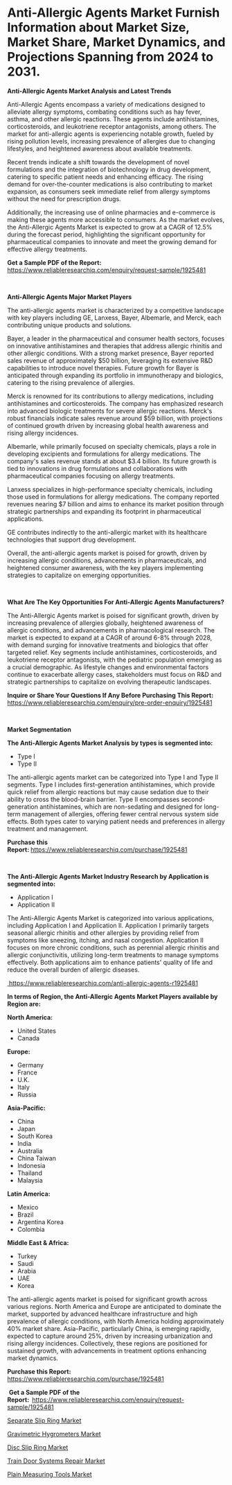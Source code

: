 <p><h1>Anti-Allergic Agents Market Furnish Information about Market Size, Market Share, Market Dynamics, and Projections Spanning from 2024 to 2031.</h1></p><p><strong>Anti-Allergic Agents Market Analysis and Latest Trends</strong></p>
<p><p>Anti-Allergic Agents encompass a variety of medications designed to alleviate allergy symptoms, combating conditions such as hay fever, asthma, and other allergic reactions. These agents include antihistamines, corticosteroids, and leukotriene receptor antagonists, among others. The market for anti-allergic agents is experiencing notable growth, fueled by rising pollution levels, increasing prevalence of allergies due to changing lifestyles, and heightened awareness about available treatments.</p><p>Recent trends indicate a shift towards the development of novel formulations and the integration of biotechnology in drug development, catering to specific patient needs and enhancing efficacy. The rising demand for over-the-counter medications is also contributing to market expansion, as consumers seek immediate relief from allergy symptoms without the need for prescription drugs. </p><p>Additionally, the increasing use of online pharmacies and e-commerce is making these agents more accessible to consumers. As the market evolves, the Anti-Allergic Agents Market is expected to grow at a CAGR of 12.5% during the forecast period, highlighting the significant opportunity for pharmaceutical companies to innovate and meet the growing demand for effective allergy treatments.</p></p>
<p><strong>Get a Sample PDF of the Report:&nbsp;</strong> <a href="https://www.reliableresearchiq.com/enquiry/request-sample/1925481?utm_campaign=1123&utm_medium=2&utm_source=Github&utm_content=ia&utm_term=24102024&utm_id=anti-allergic-agents">https://www.reliableresearchiq.com/enquiry/request-sample/1925481</a></p>
<p>&nbsp;</p>
<p><strong>Anti-Allergic Agents Major Market Players</strong></p>
<p><p>The anti-allergic agents market is characterized by a competitive landscape with key players including GE, Lanxess, Bayer, Albemarle, and Merck, each contributing unique products and solutions. </p><p>Bayer, a leader in the pharmaceutical and consumer health sectors, focuses on innovative antihistamines and therapies that address allergic rhinitis and other allergic conditions. With a strong market presence, Bayer reported sales revenue of approximately $50 billion, leveraging its extensive R&D capabilities to introduce novel therapies. Future growth for Bayer is anticipated through expanding its portfolio in immunotherapy and biologics, catering to the rising prevalence of allergies.</p><p>Merck is renowned for its contributions to allergy medications, including antihistamines and corticosteroids. The company has emphasized research into advanced biologic treatments for severe allergic reactions. Merck's robust financials indicate sales revenue around $59 billion, with projections of continued growth driven by increasing global health awareness and rising allergy incidences.</p><p>Albemarle, while primarily focused on specialty chemicals, plays a role in developing excipients and formulations for allergy medications. The company's sales revenue stands at about $3.4 billion. Its future growth is tied to innovations in drug formulations and collaborations with pharmaceutical companies focusing on allergy treatments.</p><p>Lanxess specializes in high-performance specialty chemicals, including those used in formulations for allergy medications. The company reported revenues nearing $7 billion and aims to enhance its market position through strategic partnerships and expanding its footprint in pharmaceutical applications.</p><p>GE contributes indirectly to the anti-allergic market with its healthcare technologies that support drug development. </p><p>Overall, the anti-allergic agents market is poised for growth, driven by increasing allergic conditions, advancements in pharmaceuticals, and heightened consumer awareness, with the key players implementing strategies to capitalize on emerging opportunities.</p></p>
<p>&nbsp;</p>
<p><strong>What Are The Key Opportunities For Anti-Allergic Agents Manufacturers?</strong></p>
<p><p>The Anti-Allergic Agents market is poised for significant growth, driven by increasing prevalence of allergies globally, heightened awareness of allergic conditions, and advancements in pharmacological research. The market is expected to expand at a CAGR of around 6-8% through 2028, with demand surging for innovative treatments and biologics that offer targeted relief. Key segments include antihistamines, corticosteroids, and leukotriene receptor antagonists, with the pediatric population emerging as a crucial demographic. As lifestyle changes and environmental factors continue to exacerbate allergy cases, stakeholders must focus on R&D and strategic partnerships to capitalize on evolving therapeutic landscapes.</p></p>
<p><strong>Inquire or Share Your Questions If Any Before Purchasing This Report:</strong> <a href="https://www.reliableresearchiq.com/enquiry/pre-order-enquiry/1925481?utm_campaign=1123&utm_medium=2&utm_source=Github&utm_content=ia&utm_term=24102024&utm_id=anti-allergic-agents">https://www.reliableresearchiq.com/enquiry/pre-order-enquiry/1925481</a></p>
<p>&nbsp;</p>
<p><strong>Market Segmentation</strong></p>
<p><strong>The Anti-Allergic Agents Market Analysis by types is segmented into:</strong></p>
<p><ul><li>Type I</li><li>Type II</li></ul></p>
<p><p>The anti-allergic agents market can be categorized into Type I and Type II segments. Type I includes first-generation antihistamines, which provide quick relief from allergic reactions but may cause sedation due to their ability to cross the blood-brain barrier. Type II encompasses second-generation antihistamines, which are non-sedating and designed for long-term management of allergies, offering fewer central nervous system side effects. Both types cater to varying patient needs and preferences in allergy treatment and management.</p></p>
<p><strong>Purchase this Report:&nbsp;</strong><a href="https://www.reliableresearchiq.com/purchase/1925481?utm_campaign=1123&utm_medium=2&utm_source=Github&utm_content=ia&utm_term=24102024&utm_id=anti-allergic-agents">https://www.reliableresearchiq.com/purchase/1925481</a></p>
<p>&nbsp;</p>
<p><strong>The Anti-Allergic Agents Market Industry Research by Application is segmented into:</strong></p>
<p><ul><li>Application I</li><li>Application II</li></ul></p>
<p><p>The Anti-Allergic Agents Market is categorized into various applications, including Application I and Application II. Application I primarily targets seasonal allergic rhinitis and other allergies by providing relief from symptoms like sneezing, itching, and nasal congestion. Application II focuses on more chronic conditions, such as perennial allergic rhinitis and allergic conjunctivitis, utilizing long-term treatments to manage symptoms effectively. Both applications aim to enhance patients' quality of life and reduce the overall burden of allergic diseases.</p></p>
<p><a href="https://www.reliableresearchiq.com/anti-allergic-agents-r1925481?utm_campaign=1123&utm_medium=2&utm_source=Github&utm_content=ia&utm_term=24102024&utm_id=anti-allergic-agents">&nbsp;https://www.reliableresearchiq.com/anti-allergic-agents-r1925481</a></p>
<p><strong>In terms of Region, the Anti-Allergic Agents Market Players available by Region are:</strong></p>
<p>
    <p> <strong> North America: </strong>
        <ul>
            <li>United States</li>
            <li>Canada</li>
        </ul>
        </p> 
    <p> <strong> Europe: </strong>
        <ul>
            <li>Germany</li>
            <li>France</li>
            <li>U.K.</li>
            <li>Italy</li>
            <li>Russia</li>
        </ul>
        </p> 
    <p> <strong> Asia-Pacific: </strong>
        <ul>
            <li>China</li>
            <li>Japan</li>
            <li>South Korea</li>
            <li>India</li>
            <li>Australia</li>
            <li>China Taiwan</li>
            <li>Indonesia</li>
            <li>Thailand</li>
            <li>Malaysia</li>
        </ul>
        </p> 
    <p> <strong> Latin America: </strong>
        <ul>
            <li>Mexico</li>
            <li>Brazil</li>
            <li>Argentina Korea</li>
            <li>Colombia</li>
        </ul>
        </p> 
    <p> <strong> Middle East & Africa: </strong>
        <ul>
            <li>Turkey</li>
            <li>Saudi</li>
            <li>Arabia</li>
            <li>UAE</li>
            <li>Korea</li>
        </ul>
    </p>
    </p>
<p><p>The anti-allergic agents market is poised for significant growth across various regions. North America and Europe are anticipated to dominate the market, supported by advanced healthcare infrastructure and high prevalence of allergic conditions, with North America holding approximately 40% market share. Asia-Pacific, particularly China, is emerging rapidly, expected to capture around 25%, driven by increasing urbanization and rising allergy incidences. Collectively, these regions are positioned for sustained growth, with advancements in treatment options enhancing market dynamics.</p></p>
<p><strong>Purchase this Report: </strong><a href="https://www.reliableresearchiq.com/purchase/1925481?utm_campaign=1123&utm_medium=2&utm_source=Github&utm_content=ia&utm_term=24102024&utm_id=anti-allergic-agents">https://www.reliableresearchiq.com/purchase/1925481</a></p>
<p>&nbsp;<strong>Get a Sample PDF of the Report:&nbsp;&nbsp;</strong><a href="https://www.reliableresearchiq.com/enquiry/request-sample/1925481?utm_campaign=1123&utm_medium=2&utm_source=Github&utm_content=ia&utm_term=24102024&utm_id=anti-allergic-agents">https://www.reliableresearchiq.com/enquiry/request-sample/1925481</a></p>
<p><strong></strong></p>
<p><p><a href="https://issuu.com/reportprime-2/docs/separate-slip-ring-market-size-2030_3324ad1d6e8472?utm_campaign=1123&utm_medium=2&utm_source=Github&utm_content=ia&utm_term=24102024&utm_id=anti-allergic-agents">Separate Slip Ring Market</a></p><p><a href="https://github.com/akrenkthongy/Market-Research-Report-List-1/blob/main/gravimetric-hygrometers-market.md?utm_campaign=1123&utm_medium=2&utm_source=Github&utm_content=ia&utm_term=24102024&utm_id=anti-allergic-agents">Gravimetric Hygrometers Market</a></p><p><a href="https://issuu.com/reportprime-2/docs/disc-slip-ring-market-size-2030.ppt_2bd01eb203ba46?utm_campaign=1123&utm_medium=2&utm_source=Github&utm_content=ia&utm_term=24102024&utm_id=anti-allergic-agents">Disc Slip Ring Market</a></p><p><a href="https://www.linkedin.com/pulse/in-depth-train-door-systems-repair-market-review-size-share-0kpte?utm_campaign=1123&utm_medium=2&utm_source=Github&utm_content=ia&utm_term=24102024&utm_id=anti-allergic-agents">Train Door Systems Repair Market</a></p><p><a href="https://www.linkedin.com/pulse/plain-measuring-tools-market-dynamics-application-types-qtzte?utm_campaign=1123&utm_medium=2&utm_source=Github&utm_content=ia&utm_term=24102024&utm_id=anti-allergic-agents">Plain Measuring Tools Market</a></p></p>